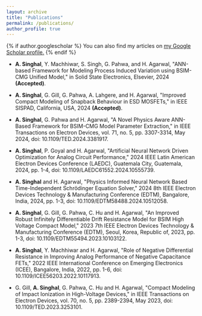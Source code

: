 ```yaml
---
layout: archive
title: "Publications"
permalink: /publications/
author_profile: true
---
```


{% if author.googlescholar %}
  You can also find my articles on <u><a href="{{https://scholar.google.com/citations?hl=en&user=3YM2KYgAAAAJ}}">my Google Scholar profile</a>.</u>
{% endif %}


* **A. Singhal**, Y. Machhiwar, S. Singh, G. Pahwa, and H. Agarwal, "ANN-based Framework for Modeling Process Induced Variation using BSIM-CMG Unified Model," in Solid State Electronics, Elsevier, 2024 **(Accepted)**.

* **A. Singhal**, G. Gill, G. Pahwa, A. Lahgere, and H. Agarwal, "Improved Compact Modeling of Snapback Behaviour in ESD MOSFETs," in IEEE SISPAD, California, USA, 2024 **(Accepted)**.

* **A. Singhal**, G. Pahwa and H. Agarwal, "A Novel Physics Aware ANN-Based Framework for BSIM-CMG Model Parameter Extraction," in IEEE Transactions on Electron Devices, vol. 71, no. 5, pp. 3307-3314, May 2024, doi: 10.1109/TED.2024.3381917.

* **A. Singhal**, P. Goyal and H. Agarwal, "Artificial Neural Network Driven Optimization for Analog Circuit Performance," 2024 IEEE Latin American Electron Devices Conference (LAEDC), Guatemala City, Guatemala, 2024, pp. 1-4, doi: 10.1109/LAEDC61552.2024.10555739.

* **A. Singhal** and H. Agarwal, "Physics Informed Neural Network Based Time-Independent Schrödinger Equation Solver," 2024 8th IEEE Electron Devices Technology & Manufacturing Conference (EDTM), Bangalore, India, 2024, pp. 1-3, doi: 10.1109/EDTM58488.2024.10512058.

* **A. Singhal**, G. Gill, G. Pahwa, C. Hu and H. Agarwal, "An Improved Robust Infinitely Differentiable Drift Resistance Model for BSIM High Voltage Compact Model," 2023 7th IEEE Electron Devices Technology & Manufacturing Conference (EDTM), Seoul, Korea, Republic of, 2023, pp. 1-3, doi: 10.1109/EDTM55494.2023.10103122.

* **A. Singhal**, Y. Machhiwar and H. Agarwal, "Role of Negative Differential Resistance in Improving Analog Performance of Negative Capacitance FETs," 2022 IEEE International Conference on Emerging Electronics (ICEE), Bangalore, India, 2022, pp. 1-6, doi: 10.1109/ICEE56203.2022.10117913.
  
* G. Gill, **A. Singhal**, G. Pahwa, C. Hu and H. Agarwal, "Compact Modeling of Impact Ionization in High-Voltage Devices," in IEEE Transactions on Electron Devices, vol. 70, no. 5, pp. 2389-2394, May 2023, doi: 10.1109/TED.2023.3253101.
